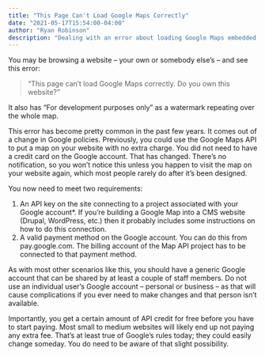 ```yaml
---
title: "This Page Can't Load Google Maps Correctly"
date: "2021-05-17T15:54:00-04:00"
author: "Ryan Robinson"
description: "Dealing with an error about loading Google Maps embedded in a site."
---
```


You may be browsing a website – your own or somebody else’s – and see this error:

> “This page can’t load Google Maps correctly. Do you own this website?”

It also has “For development purposes only” as a watermark repeating over the whole map.

This error has become pretty common in the past few years. It comes out of a change in Google policies. Previously, you could use the Google Maps API to put a map on your website with no extra charge. You did not need to have a credit card on the Google account. That has changed. There’s no notification, so you won’t notice this unless you happen to visit the map on your website again, which most people rarely do after it’s been designed.

You now need to meet two requirements:

1. An API key on the site connecting to a project associated with your Google account\*. If you’re building a Google Map into a CMS website (Drupal, WordPress, etc.) then it probably includes some instructions on how to do this connection.
2. A valid payment method on the Google account. You can do this from pay.google.com. The billing account of the Map API project has to be connected to that payment method.

As with most other scenarios like this, you should have a generic Google account that can be shared by at least a couple of staff members. Do not use an individual user’s Google account – personal or business – as that will cause complications if you ever need to make changes and that person isn’t available.

Importantly, you get a certain amount of API credit for free before you have to start paying. Most small to medium websites will likely end up not paying any extra fee. That’s at least true of Google’s rules today; they could easily change someday. You do need to be aware of that slight possibility.
